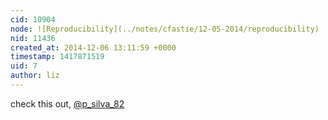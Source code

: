 ```yaml
---
cid: 10904
node: ![Reproducibility](../notes/cfastie/12-05-2014/reproducibility)
nid: 11436
created_at: 2014-12-06 13:11:59 +0000
timestamp: 1417871519
uid: 7
author: liz
---
```


check this out, [@p_silva_82](/profile/p_silva_82)